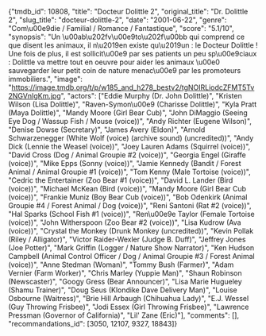 {"tmdb_id": 10808, "title": "Docteur Dolittle 2", "original_title": "Dr. Dolittle 2", "slug_title": "docteur-dolittle-2", "date": "2001-06-22", "genre": "Com\u00e9die / Familial / Romance / Fantastique", "score": "5.1/10", "synopsis": "Un \u00ab\u202fv\u00e9to\u202f\u00bb qui comprend ce que disent les animaux, il n\u2019en existe qu\u2019un : le Docteur Dolittle ! Une fois de plus, il est sollicit\u00e9 par ses patients un peu sp\u00e9ciaux : Dolittle va mettre tout en oeuvre pour aider les animaux \u00e0 sauvegarder leur petit coin de nature menac\u00e9 par les promoteurs immobiliers.", "image": "https://image.tmdb.org/t/p/w185_and_h278_bestv2/tgNOIRLiodcZFMT5Tv2NGVnIgKm.jpg", "actors": ["Eddie Murphy (Dr. John Dolittle)", "Kristen Wilson (Lisa Dolittle)", "Raven-Symon\u00e9 (Charisse Dolittle)", "Kyla Pratt (Maya Dolittle)", "Mandy Moore (Girl Bear Cub)", "John DiMaggio (Seeing Eye Dog / Wassup Fish / Mouse (voice))", "Andy Richter (Eugene Wilson)", "Denise Dowse (Secretary)", "James Avery (Eldon)", "Arnold Schwarzenegger (White Wolf (voice) (archive sound) (uncredited))", "Andy Dick (Lennie the Weasel (voice))", "Joey Lauren Adams (Squirrel (voice))", "David Cross (Dog / Animal Groupie #2 (voice))", "Georgia Engel (Giraffe (voice))", "Mike Epps (Sonny (voice))", "Jamie Kennedy (Bandit / Forest Animal / Animal Groupie #1 (voice))", "Tom Kenny (Male Tortoise (voice))", "Cedric the Entertainer (Zoo Bear #1 (voice))", "David L. Lander (Bird (voice))", "Michael McKean (Bird (voice))", "Mandy Moore (Girl Bear Cub (voice))", "Frankie Muniz (Boy Bear Cub (voice))", "Bob Odenkirk (Animal Groupie #4 / Forest Animal / Dog (voice))", "Reni Santoni (Rat #2 (voice))", "Hal Sparks (School Fish #1 (voice))", "Ren\u00e9e Taylor (Female Tortoise (voice))", "John Witherspoon (Zoo Bear #2 (voice))", "Lisa Kudrow (Ava (voice))", "Crystal the Monkey (Drunk Monkey (uncredited))", "Kevin Pollak (Riley / Alligator)", "Victor Raider-Wexler (Judge B. Duff)", "Jeffrey Jones (Joe Potter)", "Mark Griffin (Logger / Nature Show Narrator)", "Ken Hudson Campbell (Animal Control Officer / Dog / Animal Groupie #3 / Forest Animal (voice))", "Anne Stedman (Woman)", "Tommy Bush (Farmer)", "Adam Vernier (Farm Worker)", "Chris Marley (Yuppie Man)", "Shaun Robinson (Newscaster)", "Googy Gress (Bear Announcer)", "Lisa Marie Hugueley (Shamu Trainer)", "Doug Seus (Klondike Dave Delivery Man)", "Louise Osbourne (Waitress)", "Brie Hill Arbaugh (Chihuahua Lady)", "E.J. Wessel (Guy Throwing Frisbee)", "Jodi Essex (Girl Throwing Frisbee)", "Lawrence Pressman (Governor of California)", "Lil' Zane (Eric)"], "comments": [], "recommandations_id": [3050, 12107, 9327, 18843]}